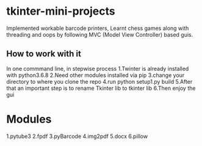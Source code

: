 # tkinter-mini-projects
Implemented workable barcode printers, Learnt chess games along with threading and oops by following MVC (Model View Controller) based guis.

## How to work with it
In one commmand line, in stepwise process
1.Twinter is already installed with python3.6.8
2.Need other modules installed via pip
3.change your directory to where you clone the repo
4.run python setup1.py build
5.After that an important step is to rename Tkinter lib to tkinter lib
6.Then enjoy the gui

# Modules
1.pytube3
2.fpdf
3.pyBarcode
4.img2pdf
5.docx
6.pillow
